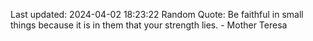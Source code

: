 Last updated: 2024-04-02 18:23:22
Random Quote: Be faithful in small things because it is in them that your strength lies. - Mother Teresa